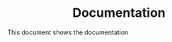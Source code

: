 <!-- markdownlint-disable MD033 -->

<style>
    h1 {
        text-align: center;
    }
    p {
        text-align: justify;
        text-justify: inter-word;
    }
</style>

# Documentation

This document shows the documentation 
